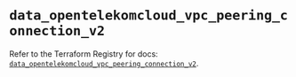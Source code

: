 # `data_opentelekomcloud_vpc_peering_connection_v2`

Refer to the Terraform Registry for docs: [`data_opentelekomcloud_vpc_peering_connection_v2`](https://registry.terraform.io/providers/opentelekomcloud/opentelekomcloud/1.36.15/docs/data-sources/vpc_peering_connection_v2).
